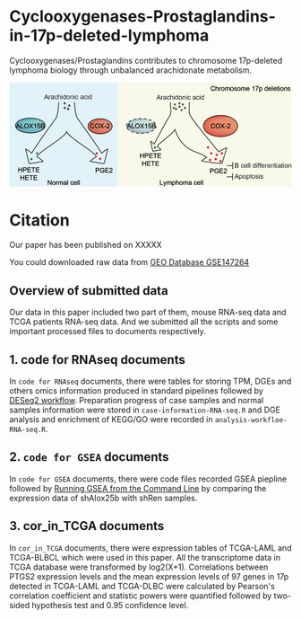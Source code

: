 # Cyclooxygenases-Prostaglandins-in-17p-deleted-lymphoma
Cyclooxygenases/Prostaglandins contributes to chromosome 17p-deleted lymphoma biology through unbalanced arachidonate metabolism.

![image-20200803110724505](README.assets/image-20200803110724505.png)

# Citation

Our paper has been published on XXXXX

You could downloaded raw data from [GEO Database GSE147264](https://www.ncbi.nlm.nih.gov/geo/query/acc.cgi?acc=GSE147264)



## Overview of submitted data

Our data in this paper included two part of them, mouse RNA-seq data and TCGA patients RNA-seq data. And we submitted all the scripts and some important processed files to documents respectively.

## 1. code for RNAseq documents

In ```code for RNAseq``` documents, there were tables for storing TPM, DGEs and others omics information produced in standard pipelines followed by [DESeq2 workflow](https://bioconductor.org/packages/release/workflows/vignettes/rnaseqGene/inst/doc/rnaseqGene.html). Preparation progress of case samples and normal samples information were stored in ```case-information-RNA-seq.R``` and DGE analysis and enrichment of KEGG/GO were recorded in ```analysis-workfloe-RNA-seq.R```.

## 2. `code for GSEA` documents

In ```code for GSEA``` documents,  there were code files recorded GSEA piepline followed by [Running GSEA from the Command Line](https://www.gsea-msigdb.org/gsea/doc/GSEAUserGuideTEXT.htm#_Running_GSEA_from) by comparing the expression data of shAlox25b with shRen samples. 

## 3. cor_in_TCGA documents

In ```cor_in_TCGA``` documents,  there were expression tables of TCGA-LAML and TCGA-BLBCL which were used in this paper. All the transcriptome data in TCGA database were transformed by log2(X+1). Correlations between PTGS2 expression levels and the mean expression levels of 97 genes in 17p detected in TCGA-LAML and TCGA-DLBC were calculated by Pearson's correlation coefficient and statistic powers were quantified followed by two-sided hypothesis test and 0.95 confidence level.





